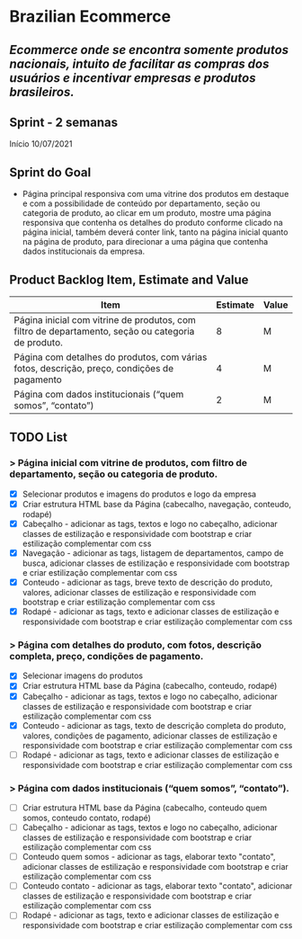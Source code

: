 # Brazilian Ecommerce

## _Ecommerce onde se encontra somente produtos nacionais, intuito de facilitar as compras dos usuários e incentivar empresas e produtos brasileiros._

## Sprint - 2 semanas 
Início 10/07/2021

## Sprint do Goal
* Página principal responsiva com uma vitrine dos produtos em destaque e com a possibilidade de conteúdo por departamento, seção ou categoria de produto, ao clicar em um produto, mostre uma página responsiva que contenha os detalhes do produto conforme clicado na página inicial, também deverá conter link, tanto na página inicial quanto na página de produto, para direcionar a uma página que contenha dados institucionais da empresa.

## Product Backlog Item, Estimate and Value
|Item|Estimate|Value|
|----|--------|-----|
|Página inicial com vitrine de produtos, com filtro de departamento, seção ou categoria de produto.|8|M|
|Página com detalhes do produtos, com várias fotos, descrição, preço, condições de pagamento|4|M|
|Página com dados institucionais (“quem somos”, “contato”)|2|M|

## TODO List
### > Página inicial com vitrine de produtos, com filtro de departamento, seção ou categoria de produto.
- [x] Selecionar produtos e imagens do produtos e logo da empresa
- [x] Criar estrutura HTML base da Página (cabecalho, navegação, conteudo, rodapé)
- [x] Cabeçalho - adicionar as tags, textos e logo no cabeçalho, adicionar classes de estilização e responsividade com bootstrap e criar estilização complementar com css
- [x] Navegação - adicionar as tags, listagem de departamentos, campo de busca, adicionar classes de estilização e responsividade com bootstrap e criar estilização complementar com css
- [x] Conteudo - adicionar as tags, breve texto de descrição do produto, valores, adicionar classes de estilização e responsividade com bootstrap e criar estilização complementar com css
- [x] Rodapé - adicionar as tags, texto e adicionar classes de estilização e responsividade com bootstrap e criar estilização complementar com css

### > Página com detalhes do produto, com fotos, descrição completa, preço, condições de pagamento.
- [x] Selecionar imagens do produtos
- [x] Criar estrutura HTML base da Página (cabecalho, conteudo, rodapé)
- [x] Cabeçalho - adicionar as tags, textos e logo no cabeçalho, adicionar classes de estilização e responsividade com bootstrap e criar estilização complementar com css
- [x] Conteudo - adicionar as tags, texto de descrição completa do produto, valores, condições de pagamento, adicionar classes de estilização e responsividade com bootstrap e criar estilização complementar com css
- [ ] Rodapé - adicionar as tags, texto e adicionar classes de estilização e responsividade com bootstrap e criar estilização complementar com css

### > Página com dados institucionais (“quem somos”, “contato”).
- [ ] Criar estrutura HTML base da Página (cabecalho, conteudo quem somos, conteudo contato, rodapé)
- [ ] Cabeçalho - adicionar as tags, textos e logo no cabeçalho, adicionar classes de estilização e responsividade com bootstrap e criar estilização complementar com css
- [ ] Conteudo quem somos - adicionar as tags, elaborar texto "contato", adicionar classes de estilização e responsividade com bootstrap e criar estilização complementar com css
- [ ] Conteudo contato - adicionar as tags, elaborar texto "contato", adicionar classes de estilização e responsividade com bootstrap e criar estilização complementar com css
- [ ] Rodapé - adicionar as tags, texto e adicionar classes de estilização e responsividade com bootstrap e criar estilização complementar com css